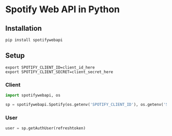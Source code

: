 Spotify Web API in Python
=====================

Installation
------------

`pip install spotifywebapi`

Setup
-----

```
export SPOTIFY_CLIENT_ID=client_id_here
export SPOTIFY_CLIENT_SECRET=client_secret_here
```
### Client

```python
import spotifywebapi, os

sp = spotifywebapi.Spotify(os.getenv('SPOTIFY_CLIENT_ID'), os.getenv('SPOTIFY_CLIENT_SECRET'))
```

### User

```python
user = sp.getAuthUser(refreshtoken)
```